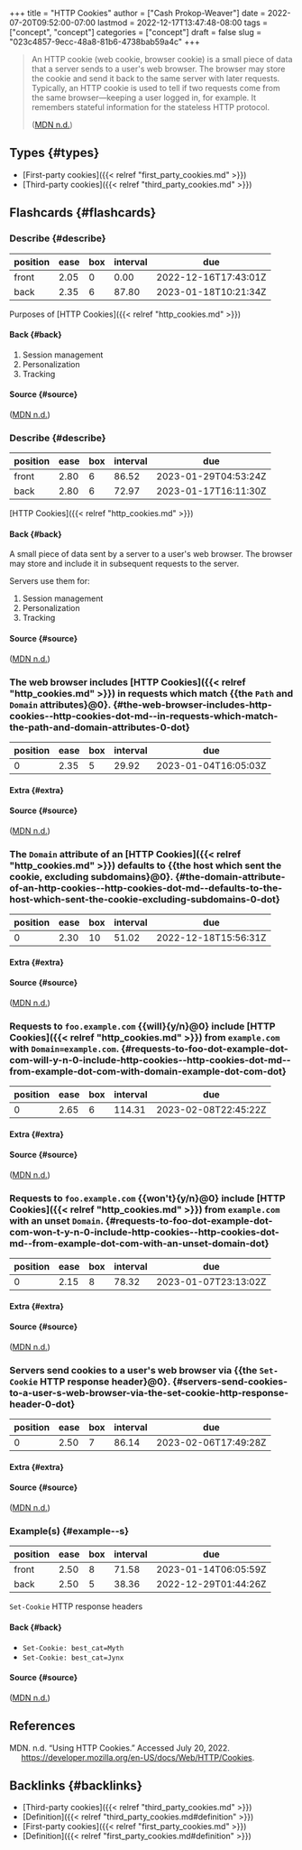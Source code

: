 +++
title = "HTTP Cookies"
author = ["Cash Prokop-Weaver"]
date = 2022-07-20T09:52:00-07:00
lastmod = 2022-12-17T13:47:48-08:00
tags = ["concept", "concept"]
categories = ["concept"]
draft = false
slug = "023c4857-9ecc-48a8-81b6-4738bab59a4c"
+++

> An HTTP cookie (web cookie, browser cookie) is a small piece of data that a server sends to a user's web browser. The browser may store the cookie and send it back to the same server with later requests. Typically, an HTTP cookie is used to tell if two requests come from the same browser—keeping a user logged in, for example. It remembers stateful information for the stateless HTTP protocol.
>
> (<a href="#citeproc_bib_item_1">MDN n.d.</a>)


## Types {#types}

-   [First-party cookies]({{< relref "first_party_cookies.md" >}})
-   [Third-party cookies]({{< relref "third_party_cookies.md" >}})


## Flashcards {#flashcards}


### Describe {#describe}

| position | ease | box | interval | due                  |
|----------|------|-----|----------|----------------------|
| front    | 2.05 | 0   | 0.00     | 2022-12-16T17:43:01Z |
| back     | 2.35 | 6   | 87.80    | 2023-01-18T10:21:34Z |

Purposes of [HTTP Cookies]({{< relref "http_cookies.md" >}})


#### Back {#back}

1.  Session management
2.  Personalization
3.  Tracking


#### Source {#source}

(<a href="#citeproc_bib_item_1">MDN n.d.</a>)


### Describe {#describe}

| position | ease | box | interval | due                  |
|----------|------|-----|----------|----------------------|
| front    | 2.80 | 6   | 86.52    | 2023-01-29T04:53:24Z |
| back     | 2.80 | 6   | 72.97    | 2023-01-17T16:11:30Z |

[HTTP Cookies]({{< relref "http_cookies.md" >}})


#### Back {#back}

A small piece of data sent by a server to a user's web browser. The browser may store and include it in subsequent requests to the server.

Servers use them for:

1.  Session management
2.  Personalization
3.  Tracking


#### Source {#source}

(<a href="#citeproc_bib_item_1">MDN n.d.</a>)


### The web browser includes [HTTP Cookies]({{< relref "http_cookies.md" >}}) in requests which match {{the `Path` and `Domain` attributes}@0}. {#the-web-browser-includes-http-cookies--http-cookies-dot-md--in-requests-which-match-the-path-and-domain-attributes-0-dot}

| position | ease | box | interval | due                  |
|----------|------|-----|----------|----------------------|
| 0        | 2.35 | 5   | 29.92    | 2023-01-04T16:05:03Z |


#### Extra {#extra}


#### Source {#source}

(<a href="#citeproc_bib_item_1">MDN n.d.</a>)


### The `Domain` attribute of an [HTTP Cookies]({{< relref "http_cookies.md" >}}) defaults to {{the host which sent the cookie, excluding subdomains}@0}. {#the-domain-attribute-of-an-http-cookies--http-cookies-dot-md--defaults-to-the-host-which-sent-the-cookie-excluding-subdomains-0-dot}

| position | ease | box | interval | due                  |
|----------|------|-----|----------|----------------------|
| 0        | 2.30 | 10  | 51.02    | 2022-12-18T15:56:31Z |


#### Extra {#extra}


#### Source {#source}

(<a href="#citeproc_bib_item_1">MDN n.d.</a>)


### Requests to `foo.example.com` {{will}{y/n}@0} include [HTTP Cookies]({{< relref "http_cookies.md" >}}) from `example.com` with `Domain=example.com`. {#requests-to-foo-dot-example-dot-com-will-y-n-0-include-http-cookies--http-cookies-dot-md--from-example-dot-com-with-domain-example-dot-com-dot}

| position | ease | box | interval | due                  |
|----------|------|-----|----------|----------------------|
| 0        | 2.65 | 6   | 114.31   | 2023-02-08T22:45:22Z |


#### Extra {#extra}


#### Source {#source}

(<a href="#citeproc_bib_item_1">MDN n.d.</a>)


### Requests to `foo.example.com` {{won't}{y/n}@0} include [HTTP Cookies]({{< relref "http_cookies.md" >}}) from `example.com` with an unset `Domain`. {#requests-to-foo-dot-example-dot-com-won-t-y-n-0-include-http-cookies--http-cookies-dot-md--from-example-dot-com-with-an-unset-domain-dot}

| position | ease | box | interval | due                  |
|----------|------|-----|----------|----------------------|
| 0        | 2.15 | 8   | 78.32    | 2023-01-07T23:13:02Z |


#### Extra {#extra}


#### Source {#source}

(<a href="#citeproc_bib_item_1">MDN n.d.</a>)


### Servers send cookies to a user's web browser via {{the `Set-Cookie` HTTP response header}@0}. {#servers-send-cookies-to-a-user-s-web-browser-via-the-set-cookie-http-response-header-0-dot}

| position | ease | box | interval | due                  |
|----------|------|-----|----------|----------------------|
| 0        | 2.50 | 7   | 86.14    | 2023-02-06T17:49:28Z |


#### Extra {#extra}


#### Source {#source}

(<a href="#citeproc_bib_item_1">MDN n.d.</a>)


### Example(s) {#example--s}

| position | ease | box | interval | due                  |
|----------|------|-----|----------|----------------------|
| front    | 2.50 | 8   | 71.58    | 2023-01-14T06:05:59Z |
| back     | 2.50 | 5   | 38.36    | 2022-12-29T01:44:26Z |

`Set-Cookie` HTTP response headers


#### Back {#back}

-   `Set-Cookie: best_cat=Myth`
-   `Set-Cookie: best_cat=Jynx`


#### Source {#source}

(<a href="#citeproc_bib_item_1">MDN n.d.</a>)

## References

<style>.csl-entry{text-indent: -1.5em; margin-left: 1.5em;}</style><div class="csl-bib-body">
  <div class="csl-entry"><a id="citeproc_bib_item_1"></a>MDN. n.d. “Using HTTP Cookies.” Accessed July 20, 2022. <a href="https://developer.mozilla.org/en-US/docs/Web/HTTP/Cookies">https://developer.mozilla.org/en-US/docs/Web/HTTP/Cookies</a>.</div>
</div>


## Backlinks {#backlinks}

-   [Third-party cookies]({{< relref "third_party_cookies.md" >}})
-   [Definition]({{< relref "third_party_cookies.md#definition" >}})
-   [First-party cookies]({{< relref "first_party_cookies.md" >}})
-   [Definition]({{< relref "first_party_cookies.md#definition" >}})
